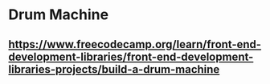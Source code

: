 # Drum Machine

## https://www.freecodecamp.org/learn/front-end-development-libraries/front-end-development-libraries-projects/build-a-drum-machine
